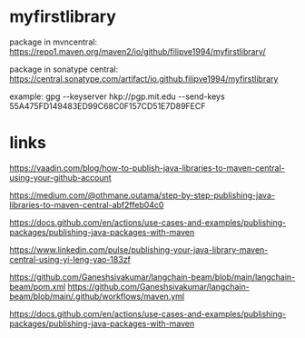 # myfirstlibrary

package in mvncentral: https://repo1.maven.org/maven2/io/github/filipve1994/myfirstlibrary/

package in sonatype central: https://central.sonatype.com/artifact/io.github.filipve1994/myfirstlibrary

example: gpg --keyserver hkp://pgp.mit.edu --send-keys 55A475FD149483ED99C68C0F157CD51E7D89FECF

# links

https://vaadin.com/blog/how-to-publish-java-libraries-to-maven-central-using-your-github-account

https://medium.com/@othmane.outama/step-by-step-publishing-java-libraries-to-maven-central-abf2ffeb04c0

https://docs.github.com/en/actions/use-cases-and-examples/publishing-packages/publishing-java-packages-with-maven



https://www.linkedin.com/pulse/publishing-your-java-library-maven-central-using-yi-leng-yao-183zf

https://github.com/Ganeshsivakumar/langchain-beam/blob/main/langchain-beam/pom.xml
https://github.com/Ganeshsivakumar/langchain-beam/blob/main/.github/workflows/maven.yml


https://docs.github.com/en/actions/use-cases-and-examples/publishing-packages/publishing-java-packages-with-maven
